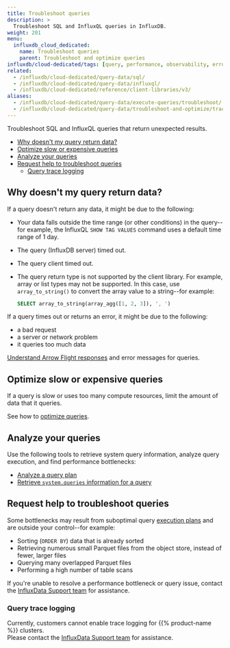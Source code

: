 ```yaml
---
title: Troubleshoot queries
description: >
  Troubleshoot SQL and InfluxQL queries in InfluxDB.
weight: 201
menu:
  influxdb_cloud_dedicated:
    name: Troubleshoot queries
    parent: Troubleshoot and optimize queries
influxdb/cloud-dedicated/tags: [query, performance, observability, errors, sql, influxql]
related:
  - /influxdb/cloud-dedicated/query-data/sql/
  - /influxdb/cloud-dedicated/query-data/influxql/
  - /influxdb/cloud-dedicated/reference/client-libraries/v3/
aliases:
  - /influxdb/cloud-dedicated/query-data/execute-queries/troubleshoot/
  - /influxdb/cloud-dedicated/query-data/troubleshoot-and-optimize/trace/
---
```


Troubleshoot SQL and InfluxQL queries that return unexpected results.

- [Why doesn't my query return data?](#why-doesnt-my-query-return-data)
- [Optimize slow or expensive queries](#optimize-slow-or-expensive-queries)
- [Analyze your queries](#analyze-your-queries)
- [Request help to troubleshoot queries](#request-help-to-troubleshoot-queries)
  - [Query trace logging](#query-trace-logging)

## Why doesn't my query return data?

If a query doesn't return any data, it might be due to the following:

- Your data falls outside the time range (or other conditions) in the query--for example, the InfluxQL `SHOW TAG VALUES` command uses a default time range of 1 day.
- The query (InfluxDB server) timed out.
- The query client timed out.
- The query return type is not supported by the client library.
  For example, array or list types may not be supported.
  In this case, use `array_to_string()` to convert the array value to a string--for example:

  ```sql
  SELECT array_to_string(array_agg([1, 2, 3]), ', ')
  ```

If a query times out or returns an error, it might be due to the following:

- a bad request
- a server or network problem
- it queries too much data

[Understand Arrow Flight responses](/influxdb/cloud-dedicated/query-data/troubleshoot-and-optimize/flight-responses/) and error messages for queries.

## Optimize slow or expensive queries

If a query is slow or uses too many compute resources, limit the amount of data that it queries.

See how to [optimize queries](/influxdb/cloud-dedicated/query-data/troubleshoot-and-optimize/optimize-queries/).

## Analyze your queries 

Use the following tools to retrieve system query information, analyze query execution,
and find performance bottlenecks:

- [Analyze a query plan](/influxdb/cloud-dedicated/query-data/troubleshoot-and-optimize/analyze-query-plan/)
- [Retrieve `system.queries` information for a query](/influxdb/cloud-dedicated/query-data/troubleshoot-and-optimize/system-information/)

## Request help to troubleshoot queries

Some bottlenecks may result from suboptimal query [execution plans](/influxdb/cloud-dedicated/reference/internals/query-plan/#physical-plan) and are outside your control--for example:

- Sorting (`ORDER BY`) data that is already sorted
- Retrieving numerous small Parquet files from the object store, instead of fewer, larger files
- Querying many overlapped Parquet files
- Performing a high number of table scans

If you're unable to resolve a performance bottleneck or query issue, contact the [InfluxData Support team](https://support.influxdata.com) for assistance.

### Query trace logging

Currently, customers cannot enable trace logging for {{% product-name %}} clusters.  
Please contact the [InfluxData Support team](https://support.influxdata.com) for assistance.
